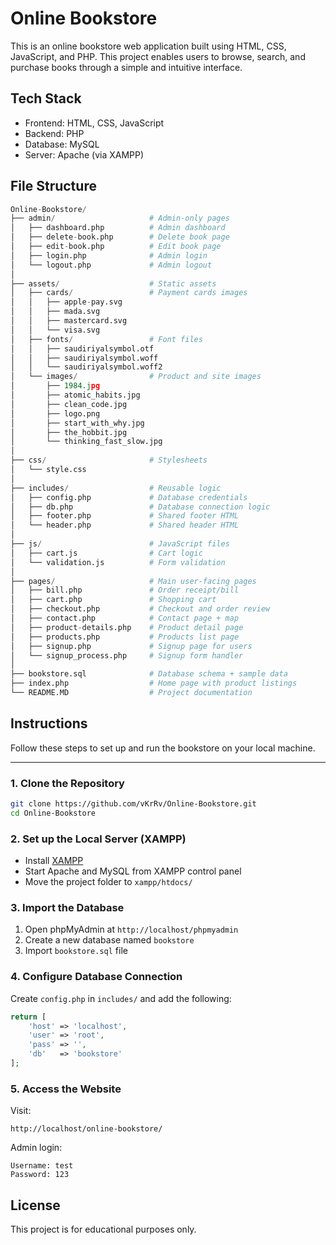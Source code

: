 # Online Bookstore

This is an online bookstore web application  built using HTML, CSS, JavaScript, and PHP. This project enables users to browse, search, and purchase books through a simple and intuitive interface.

## Tech Stack

- Frontend: HTML, CSS, JavaScript
- Backend: PHP
- Database: MySQL
- Server: Apache (via XAMPP)

## File Structure
```python
Online-Bookstore/
├── admin/                     # Admin-only pages
│   ├── dashboard.php          # Admin dashboard
│   ├── delete-book.php        # Delete book page
│   ├── edit-book.php          # Edit book page
│   ├── login.php              # Admin login
│   └── logout.php             # Admin logout
│
├── assets/                    # Static assets
│   ├── cards/                 # Payment cards images
│   │   ├── apple-pay.svg
│   │   ├── mada.svg
│   │   ├── mastercard.svg
│   │   └── visa.svg
│   ├── fonts/                 # Font files
│   │   ├── saudiriyalsymbol.otf
│   │   ├── saudiriyalsymbol.woff
│   │   └── saudiriyalsymbol.woff2
│   └── images/                # Product and site images
│       ├── 1984.jpg
│       ├── atomic_habits.jpg
│       ├── clean_code.jpg
│       ├── logo.png
│       ├── start_with_why.jpg
│       ├── the_hobbit.jpg
│       └── thinking_fast_slow.jpg
│
├── css/                       # Stylesheets
│   └── style.css
│
├── includes/                  # Reusable logic
│   ├── config.php             # Database credentials
│   ├── db.php                 # Database connection logic
│   ├── footer.php             # Shared footer HTML
│   └── header.php             # Shared header HTML
│
├── js/                        # JavaScript files
│   ├── cart.js                # Cart logic
│   └── validation.js          # Form validation
│
├── pages/                     # Main user-facing pages
│   ├── bill.php               # Order receipt/bill
│   ├── cart.php               # Shopping cart
│   ├── checkout.php           # Checkout and order review
│   ├── contact.php            # Contact page + map
│   ├── product-details.php    # Product detail page
│   ├── products.php           # Products list page
│   ├── signup.php             # Signup page for users
│   └── signup_process.php     # Signup form handler
│
├── bookstore.sql              # Database schema + sample data
├── index.php                  # Home page with product listings
└── README.MD                  # Project documentation
```

## Instructions

Follow these steps to set up and run the bookstore on your local machine.

---

### 1. Clone the Repository 

```bash
git clone https://github.com/vKrRv/Online-Bookstore.git
cd Online-Bookstore
```

### 2. Set up the Local Server (XAMPP)
- Install  [XAMPP](https://www.apachefriends.org/)
- Start Apache and MySQL from XAMPP control panel
- Move the project folder to `xampp/htdocs/`

### 3. Import the Database
1. Open phpMyAdmin at `http://localhost/phpmyadmin`
2. Create a new database named `bookstore`
3. Import `bookstore.sql` file

### 4. Configure Database Connection 
Create `config.php` in `includes/` and add the following:
```php
return [
    'host' => 'localhost',
    'user' => 'root',
    'pass' => '',
    'db'   => 'bookstore' 
];
```

### 5. Access the Website
Visit:
```arduino
http://localhost/online-bookstore/
```
Admin login:
```text
Username: test
Password: 123
```


## License

This project is for educational purposes only.
